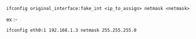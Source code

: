 ```
ifconfig original_interface:fake_int <ip_to_assign> netmask <netmask>
```

ex :-

```
ifconfig eth0:1 192.168.1.3 netmask 255.255.255.0
```


